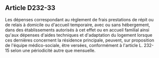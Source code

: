 ## Article D232-33

Les dépenses correspondant au règlement de frais prestations de répit ou de relais à domicile ou d'accueil
temporaire, avec ou sans hébergement, dans des établissements autorisés à cet effet ou en accueil familial
ainsi qu'aux dépenses d'aides techniques et d'adaptation du logement lorsque ces dernières concernent la
résidence principale, peuvent, sur proposition de l'équipe médico-sociale, être versées, conformément à
l'article L. 232-15 selon une périodicité autre que mensuelle.

